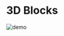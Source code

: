 # 3D Blocks

![demo](https://raw.githubusercontent.com/Iulian-Stan/3dBlocks/9a69b69aecc39a0ac52448553e5898a119a21738/demo.PNG)
